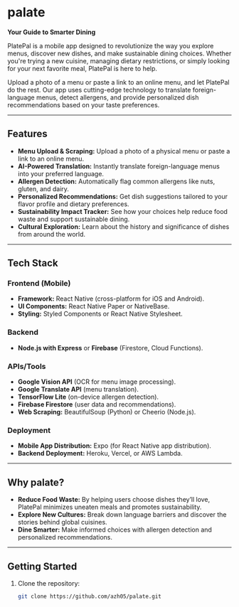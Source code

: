 # palate  
**Your Guide to Smarter Dining**  

PlatePal is a mobile app designed to revolutionize the way you explore menus, discover new dishes, and make sustainable dining choices. Whether you're trying a new cuisine, managing dietary restrictions, or simply looking for your next favorite meal, PlatePal is here to help.  

Upload a photo of a menu or paste a link to an online menu, and let PlatePal do the rest. Our app uses cutting-edge technology to translate foreign-language menus, detect allergens, and provide personalized dish recommendations based on your taste preferences.  

---

## Features  
- **Menu Upload & Scraping:** Upload a photo of a physical menu or paste a link to an online menu.  
- **AI-Powered Translation:** Instantly translate foreign-language menus into your preferred language.  
- **Allergen Detection:** Automatically flag common allergens like nuts, gluten, and dairy.  
- **Personalized Recommendations:** Get dish suggestions tailored to your flavor profile and dietary preferences.  
- **Sustainability Impact Tracker:** See how your choices help reduce food waste and support sustainable dining.  
- **Cultural Exploration:** Learn about the history and significance of dishes from around the world.  

---

## Tech Stack  

### **Frontend (Mobile)**  
- **Framework:** React Native (cross-platform for iOS and Android).  
- **UI Components:** React Native Paper or NativeBase.  
- **Styling:** Styled Components or React Native Stylesheet.  

### **Backend**  
- **Node.js with Express** or **Firebase** (Firestore, Cloud Functions).  

### **APIs/Tools**  
- **Google Vision API** (OCR for menu image processing).  
- **Google Translate API** (menu translation).  
- **TensorFlow Lite** (on-device allergen detection).  
- **Firebase Firestore** (user data and recommendations).  
- **Web Scraping:** BeautifulSoup (Python) or Cheerio (Node.js).  

### **Deployment**  
- **Mobile App Distribution:** Expo (for React Native app distribution).  
- **Backend Deployment:** Heroku, Vercel, or AWS Lambda.  

---

## Why palate?  
- **Reduce Food Waste:** By helping users choose dishes they’ll love, PlatePal minimizes uneaten meals and promotes sustainability.  
- **Explore New Cultures:** Break down language barriers and discover the stories behind global cuisines.  
- **Dine Smarter:** Make informed choices with allergen detection and personalized recommendations.  

---

## Getting Started  
1. Clone the repository:  
   ```bash  
   git clone https://github.com/azh05/palate.git  
